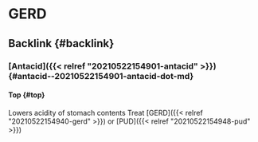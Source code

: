 # GERD


## Backlink {#backlink}


### [Antacid]({{< relref "20210522154901-antacid" >}}) {#antacid--20210522154901-antacid-dot-md}


#### Top {#top}

Lowers acidity of stomach contents Treat [GERD]({{< relref "20210522154940-gerd" >}}) or [PUD]({{< relref "20210522154948-pud" >}})
